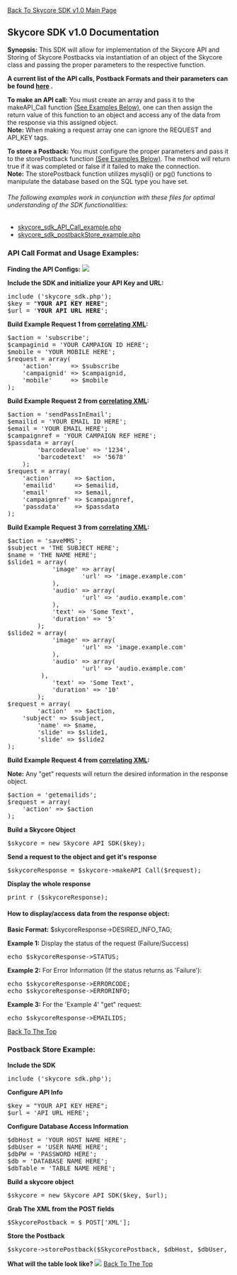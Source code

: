 <a name="DocTop"><a href="/1.0/README.md">Back To Skycore SDK v1.0 Main Page</a>

<h2>Skycore SDK v1.0 Documentation</h2>

<strong>Synopsis:</strong>
This SDK will allow for implementation of the Skycore API and Storing of Skycore Postbacks via instantiation of an object of the Skycore class and passing 
the proper parameters to the respective function.  

**A current list of the API calls, Postback Formats and their parameters can be found 
<a href="https://github.com/SkycoreMobile/API/blob/master/1.3/README.md">here</a> .**

<strong>To make an API call:</strong> You must create an array and pass it to the makeAPI_Call function [(See Examples Below)](#APICalls), one can then assign the return value of this function to an object and access any of the data from the response via this assigned object.<br>
<strong>Note:</strong> When making a request array one can ignore the REQUEST and API_KEY tags.

<strong>To store a Postback:</strong> You must configure the proper parameters and pass it to the storePostback function [(See Examples Below)](#PostbackStore).  The method will return true if it was completed 
or false if it failed to make the connection.  
<strong>Note:</strong> The storePostback function utilizes mysqli() or pg() functions to manipulate the database based on the SQL type you have set.

<h6>The following examples work in conjunction with these files for optimal understanding of the SDK functionalities:</h6>
<ul>
<li><a href="/1.0/source_code/skycore_sdk_API_Call_example.php">skycore_sdk_API_Call_example.php</a></li>
<li><a href="/1.0/source_code/skycore_sdk_postbackStore_example.php">skycore_sdk_postbackStore_example.php</a></li>
</ul>

<a name="APICalls"><h3>API Call Format and Usage Examples:</h3>

<strong>Finding the API Configs:</strong>
<img src='https://raw.github.com/ryan-allan/SDK/master/1.0/documentation/CantFindAPI_Configs.png'>

<strong>Include the SDK and initialize your API Key and URL:</strong>

<pre>
include ('skycore_sdk.php');
$key = "<strong>YOUR API KEY HERE</strong>";
$url = '<strong>YOUR API URL HERE</strong>';
</pre>

<strong>Build Example Request 1 from <a href="https://github.com/SkycoreMobile/API/blob/master/1.3/CONTENTS/METHODS/subscribe+unsubscribe.md">correlating XML</a>:</strong>

<pre>
$action = 'subscribe';
$campaginid = 'YOUR CAMPAIGN ID HERE';
$mobile = 'YOUR MOBILE HERE';
$request = array(
	'action'     => $subscribe
	'campaignid' => $campaignid,
	'mobile'     => $mobile
);
</pre>

<strong>Build Example Request 2 from <a href="https://github.com/SkycoreMobile/API/blob/master/1.3/CONTENTS/METHODS/sendPassInEmail.md">correlating XML</a>:</strong>
<pre>
$action = 'sendPassInEmail';
$emailid = 'YOUR EMAIL ID HERE';
$email = 'YOUR EMAIL HERE';
$campaignref = 'YOUR CAMPAIGN REF HERE';
$passdata = array(
		'barcodevalue' => '1234',
		'barcodetext'  => '5678'
	);
$request = array(
	'action'      => $action,
	'emailid'     => $emailid,
	'email'       => $email,
	'campaignref' => $campaignref,
	'passdata'    => $passdata
);
</pre>

<strong>Build Example Request 3 from <a href="https://github.com/SkycoreMobile/API/blob/master/1.3/CONTENTS/METHODS/saveMMS.md">correlating XML</a>:</strong>
<pre>
$action = 'saveMMS';
$subject = 'THE SUBJECT HERE';
$name = 'THE NAME HERE';
$slide1 = array(
        	'image' => array(
            		'url' => 'image.example.com'
        	),
        	'audio' => array(
            		'url' => 'audio.example.com'
        	),
        	'text' => 'Some Text',
        	'duration' => '5'
    	);
$slide2 = array(
        	'image' => array(
            		'url' => 'image.example.com'
        	),
        	'audio' => array(
            		'url' => 'audio.example.com'
		 ),
        	'text' => 'Some Text',
        	'duration' => '10'
    	);
$request = array(
    	'action'  => $action,
  	'subject' => $subject,
    	'name' => $name,
    	'slide' => $slide1,
    	'slide' => $slide2
);
</pre>

<strong>Build Example Request 4 from <a href="https://github.com/SkycoreMobile/API/blob/master/1.3/CONTENTS/METHODS/getEmailIds.md">correlating XML</a>:</strong><BR/>

<strong>Note:</strong> Any "get" requests will return the desired information in the response object.

<pre>
$action = 'getemailids';
$request = array(
	'action' => $action
);
</pre>	

<strong>Build a Skycore Object</strong>
<pre>
$skycore = new Skycore_API_SDK($key);
</pre>

<strong>Send a request to the object and get it's response</strong>
<pre>
$skycoreResponse = $skycore->makeAPI_Call($request);
</pre>

<strong>Display the whole response</strong>
<pre>
print_r ($skycoreResponse);
</pre>

<h4>How to display/access data from the response object:</h4>

<strong>Basic Format:</strong>
$skycoreResponse->DESIRED_INFO_TAG;

<strong>Example 1:</strong>
Display the status of the request (Failure/Success)
<pre>
echo $skycoreResponse->STATUS;
</pre>

<strong>Example 2:</strong>
For Error Information (If the status returns as 'Failure'):
<pre>
echo $skycoreResponse->ERRORCODE;
echo $skycoreResponse->ERRORINFO;
</pre>

<strong>Example 3:</strong>
For the 'Example 4' "get" request:
<pre>
echo $skycoreResponse->EMAILIDS;
</pre>

[Back To The Top](#DocTop)

<a name="PostbackStore"><h3>Postback Store Example:</h3>
<strong>Include the SDK</strong>
<pre>
include ('skycore_sdk.php');
</pre>

<strong>Configure API Info</strong>  
<pre>
$key = "YOUR API KEY HERE";
$url = 'API URL HERE';  
</pre>

<strong>Configure Database Access Information</strong>
<pre>
$dbHost = 'YOUR HOST NAME HERE';
$dbUser = 'USER NAME HERE';
$dbPW = 'PASSWORD HERE';
$db = 'DATABASE NAME HERE';
$dbTable = 'TABLE NAME HERE';
</pre>

<strong>Build a skycore object</strong>
<pre>
$skycore = new Skycore_API_SDK($key, $url);
</pre>

<strong>Grab The XML from the POST fields</strong>
<pre>
$SkycorePostback = $_POST['XML'];
</pre>
<strong>Store the Postback</strong>
<pre>
$skycore->storePostback($SkycorePostback, $dbHost, $dbUser, $dbPW, $db, $dbTable);
</pre>

<strong>What will the table look like?</strong>
<img src='https://raw.github.com/ryan-allan/SDK/master/1.0/documentation/DB_Example.png'>
[Back To The Top](#DocTop)
